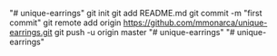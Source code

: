 "# unique-earrings"  git init git add README.md git commit -m "first commit" git remote add origin https://github.com/mmonarca/unique-earrings.git git push -u origin master
"# unique-earrings" 
"# unique-earrings" 
